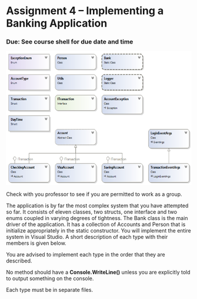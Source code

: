 # Assignment 4 – Implementing a Banking Application

### Due: See course shell for due date and time

<img src="./media/image1.png" style="width:6.1375in;height:3.77292in"
alt="Graphical user interface Description automatically generated" />

Check with you professor to see if you are permitted to work as a group.

The application is by far the most complex system that you have
attempted so far. It consists of eleven classes, two structs, one
interface and two enums coupled in varying degrees of tightness. The
Bank class is the main driver of the application. It has a collection of
Accounts and Person that is initialize appropriately in the static
constructor. You will implement the entire system in Visual Studio. A
short description of each type with their members is given below.

You are advised to implement each type in the order that they are
described.

No method should have a **Console.WriteLine()** unless you are
explicitly told to output something on the console.

Each type must be in separate files.

